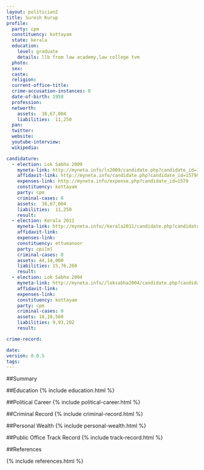 ```yaml
---
layout: politician2
title: Suresh Kurup
profile: 
  party: cpm
  constituency: kottayam
  state: kerala
  education: 
    level: graduate
    details: llb from law academy,law college tvm
  photo: 
  sex: 
  caste: 
  religion: 
  current-office-title: 
  crime-accusation-instances: 0
  date-of-birth: 1958
  profession: 
  networth: 
    assets:  38,67,004
    liabilities:  11,250
  pan: 
  twitter: 
  website: 
  youtube-interview: 
  wikipedia: 

candidature: 
  - election: Lok Sabha 2009
    myneta-link: http://myneta.info/ls2009/candidate.php?candidate_id=1579
    affidavit-link: http://myneta.info/candidate.php?candidate_id=1579&scan=original
    expenses-link: http://myneta.info/expense.php?candidate_id=1579
    constituency: kottayam 
    party: cpm
    criminal-cases: 0
    assets:  38,67,004
    liabilities:  11,250
    result:  
  - election: Kerala 2011
    myneta-link: http://myneta.info//kerala2011/candidate.php?candidate_id=269
    affidavit-link: 
    expenses-link: 
    constituency: ettumanoor 
    party: cpi[m]
    criminal-cases: 0
    assets: 44,14,000
    liabilities: 15,76,260
    result:  
  - election: Lok Sabha 2004
    myneta-link: http://myneta.info//loksabha2004/candidate.php?candidate_id=1896
    affidavit-link: 
    expenses-link: 
    constituency: kottayam 
    party: cpm
    criminal-cases: 0
    assets: 18,18,560
    liabilities: 9,93,202
    result:  

crime-record: 

date: 
version: 0.0.5
tags: 
---
```

##Summary


##Education
{% include education.html %}


##Political Career
{% include political-career.html %}


##Criminal Record
{% include criminal-record.html %}


##Personal Wealth
{% include personal-wealth.html %}


##Public Office Track Record
{% include track-record.html %}


##References


{% include references.html %}
